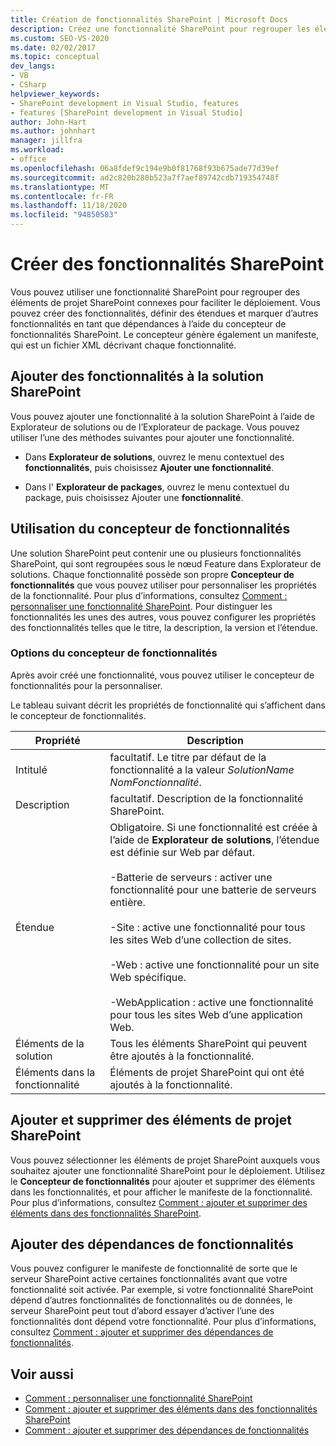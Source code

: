 ```yaml
---
title: Création de fonctionnalités SharePoint | Microsoft Docs
description: Créez une fonctionnalité SharePoint pour regrouper les éléments de projet SharePoint associés afin de faciliter le déploiement. Ajoutez des fonctionnalités à la solution SharePoint. Utilisez le concepteur de fonctionnalités.
ms.custom: SEO-VS-2020
ms.date: 02/02/2017
ms.topic: conceptual
dev_langs:
- VB
- CSharp
helpviewer_keywords:
- SharePoint development in Visual Studio, features
- features [SharePoint development in Visual Studio]
author: John-Hart
ms.author: johnhart
manager: jillfra
ms.workload:
- office
ms.openlocfilehash: 06a8fdef9c194e9b0f81768f93b675ade77d39ef
ms.sourcegitcommit: ad2c820b280b523a7f7aef89742cdb719354748f
ms.translationtype: MT
ms.contentlocale: fr-FR
ms.lasthandoff: 11/18/2020
ms.locfileid: "94850583"
---
```

# <a name="create-sharepoint-features"></a>Créer des fonctionnalités SharePoint
  Vous pouvez utiliser une fonctionnalité SharePoint pour regrouper des éléments de projet SharePoint connexes pour faciliter le déploiement. Vous pouvez créer des fonctionnalités, définir des étendues et marquer d’autres fonctionnalités en tant que dépendances à l’aide du concepteur de fonctionnalités SharePoint. Le concepteur génère également un manifeste, qui est un fichier XML décrivant chaque fonctionnalité.

## <a name="add-features-to-the-sharepoint-solution"></a>Ajouter des fonctionnalités à la solution SharePoint
 Vous pouvez ajouter une fonctionnalité à la solution SharePoint à l’aide de Explorateur de solutions ou de l’Explorateur de package. Vous pouvez utiliser l’une des méthodes suivantes pour ajouter une fonctionnalité.

- Dans **Explorateur de solutions**, ouvrez le menu contextuel des **fonctionnalités**, puis choisissez **Ajouter une fonctionnalité**.

- Dans l' **Explorateur de packages**, ouvrez le menu contextuel du package, puis choisissez Ajouter une **fonctionnalité**.

## <a name="using-the-feature-designer"></a>Utilisation du concepteur de fonctionnalités
 Une solution SharePoint peut contenir une ou plusieurs fonctionnalités SharePoint, qui sont regroupées sous le nœud Feature dans Explorateur de solutions. Chaque fonctionnalité possède son propre **Concepteur de fonctionnalités** que vous pouvez utiliser pour personnaliser les propriétés de la fonctionnalité. Pour plus d’informations, consultez [Comment : personnaliser une fonctionnalité SharePoint](../sharepoint/how-to-customize-a-sharepoint-feature.md). Pour distinguer les fonctionnalités les unes des autres, vous pouvez configurer les propriétés des fonctionnalités telles que le titre, la description, la version et l’étendue.

### <a name="feature-designer-options"></a>Options du concepteur de fonctionnalités
 Après avoir créé une fonctionnalité, vous pouvez utiliser le concepteur de fonctionnalités pour la personnaliser.

 Le tableau suivant décrit les propriétés de fonctionnalité qui s’affichent dans le concepteur de fonctionnalités.

|Propriété|Description|
|--------------|-----------------|
|Intitulé|facultatif. Le titre par défaut de la fonctionnalité a la valeur *SolutionName* *NomFonctionnalité*.|
|Description|facultatif. Description de la fonctionnalité SharePoint.|
|Étendue|Obligatoire. Si une fonctionnalité est créée à l’aide de **Explorateur de solutions**, l’étendue est définie sur Web par défaut.<br /><br /> -Batterie de serveurs : activer une fonctionnalité pour une batterie de serveurs entière.<br /><br /> -Site : active une fonctionnalité pour tous les sites Web d’une collection de sites.<br /><br /> -Web : active une fonctionnalité pour un site Web spécifique.<br /><br /> -WebApplication : active une fonctionnalité pour tous les sites Web d’une application Web.|
|Éléments de la solution|Tous les éléments SharePoint qui peuvent être ajoutés à la fonctionnalité.|
|Éléments dans la fonctionnalité|Éléments de projet SharePoint qui ont été ajoutés à la fonctionnalité.|

## <a name="add-and-remove-sharepoint-project-items"></a>Ajouter et supprimer des éléments de projet SharePoint
 Vous pouvez sélectionner les éléments de projet SharePoint auxquels vous souhaitez ajouter une fonctionnalité SharePoint pour le déploiement. Utilisez le **Concepteur de fonctionnalités** pour ajouter et supprimer des éléments dans les fonctionnalités, et pour afficher le manifeste de la fonctionnalité. Pour plus d’informations, consultez [Comment : ajouter et supprimer des éléments dans des fonctionnalités SharePoint](../sharepoint/how-to-add-and-remove-items-to-sharepoint-features.md).

## <a name="add-feature-dependencies"></a>Ajouter des dépendances de fonctionnalités
 Vous pouvez configurer le manifeste de fonctionnalité de sorte que le serveur SharePoint active certaines fonctionnalités avant que votre fonctionnalité soit activée. Par exemple, si votre fonctionnalité SharePoint dépend d’autres fonctionnalités de fonctionnalités ou de données, le serveur SharePoint peut tout d’abord essayer d’activer l’une des fonctionnalités dont dépend votre fonctionnalité. Pour plus d’informations, consultez [Comment : ajouter et supprimer des dépendances de fonctionnalités](../sharepoint/how-to-add-and-remove-feature-dependencies.md).

## <a name="see-also"></a>Voir aussi
- [Comment : personnaliser une fonctionnalité SharePoint](../sharepoint/how-to-customize-a-sharepoint-feature.md)
- [Comment : ajouter et supprimer des éléments dans des fonctionnalités SharePoint](../sharepoint/how-to-add-and-remove-items-to-sharepoint-features.md)
- [Comment : ajouter et supprimer des dépendances de fonctionnalités](../sharepoint/how-to-add-and-remove-feature-dependencies.md)
